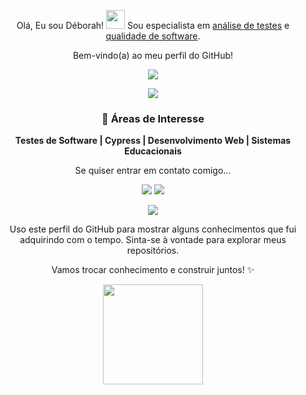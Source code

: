<p align="center">
  Olá, Eu sou Déborah! <img src="https://art.pixilart.com/b05f0350b191a4f.png" width="30px"> Sou especialista em <ins>análise de testes</ins> e <ins>qualidade de software</ins>. 
</p>


<p align="center">
  Bem-vindo(a) ao meu perfil do GitHub!
</p>

<p align="center">
  <img src="https://i.gifer.com/5zZZ.gif">
</p>

<p align="center">
<img src="https://github-readme-stats.vercel.app/api?username=deborahcrstna&show_icons=true&hide=contribs,prs&cache_seconds=86400&theme=great-gatsby&title_color=ff69b4&icon_color=ff69b4">

</p>

<h3 align="center">🚀 Áreas de Interesse</h3>
<p align="center">
  <strong>Testes de Software | Cypress | Desenvolvimento Web | Sistemas Educacionais</strong>
</p>

<p align="center">
  Se quiser entrar em contato comigo...
</p>

<div align="center">
  <a href="https://www.linkedin.com/in/barbosadeborah/" target="_blank"><img src="https://img.shields.io/badge/-LinkedIn-%230077B5?style=for-the-badge&logo=linkedin&logoColor=white" target="_blank"></a>
  <a href="mailto:deborahcrstna@gmail.com"><img src="https://img.shields.io/badge/-Gmail-%23333?style=for-the-badge&logo=gmail&logoColor=orange"></a>
</div>

<p align="center">
  <img src="https://i.pinimg.com/originals/61/2b/8c/612b8c27f15c63c08052d8de2c1bb15b.gif">
</p>

<p align="center">
  Uso este perfil do GitHub para mostrar alguns conhecimentos que fui adquirindo com o tempo. Sinta-se à vontade para explorar meus repositórios. 
</p>

<p align="center">
  Vamos trocar conhecimento e construir juntos! ✨
</p>

<p align="center">
  <img src="https://img1.picmix.com/output/stamp/normal/1/0/0/5/1775001_5d003.gif" width="160px">
</p>

